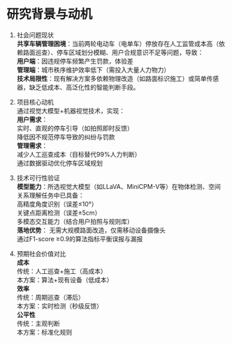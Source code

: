 # 研究背景与动机
1. 社会问题现状  
​**​共享车辆管理困境​​**：当前两轮电动车（电单车）停放存在​​人工监管成本高​​（依赖路面巡查）、​​停车区域划分模糊​​、​​用户合规意识不足​​等问题，导致：  
**用户端**：因违规停车频繁产生罚款，体验差  
**管理端**：城市秩序维护效率低下（需投入大量人力物力）  
​**​技术局限性**​​：现有解决方案多依赖​​物理改造​​（如路面标识施工）或简单传感器，缺乏低成本、高泛化性的智能判断手段。

2. 项目核心动机  
通过​​视觉大模型+机器视觉​​技术，实现：  
​**​用户需求**​​：  
    实时、直观的停车引导（如拍照即时反馈）  
降低因不规范停车导致的纠纷与罚款  
​**管理需求**​​：  
    减少人工巡查成本（目标替代99%人力判断）  
通过数据驱动优化停车区域规划  

3. 技术可行性验证  
​**​模型能力**​​：所选视觉大模型（如LLaVA、MiniCPM-V等）在物体检测、空间关系理解任务中已具备：  
高精度角度识别（误差≤10°）  
关键点距离检测（误差±5cm）  
多模态交互能力（结合用户拍照与规则库）  
​**​落地优势**​​：
无需大规模路面改造，仅需移动设备摄像头  
通过F1-score ≥0.9的算法指标平衡误报与漏报

4. 预期社会价值对比  
**​成本**​​  
传统：人工巡查+施工（高成本）  
本方案：算法+现有设备（低成本）  
​**​效率**​​  
传统：周期巡查（滞后）  
本方案：实时检测（秒级反馈）   
​**​公平性**​​  
传统：主观判断  
本方案：标准化规则